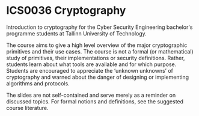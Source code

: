 # ICS0036 Cryptography

Introduction to cryptography for the Cyber Security Engineering bachelor's programme students at Tallinn University of Technology.

The course aims to give a high level overview of the major cryptographic primitives and their use cases.
The course is not a formal (or mathematical) study of primitives, their implementations or security definitions.
Rather, students learn about what tools are available and for which purpose.
Students are encouraged to appreciate the ‘unknown unknowns’ of cryptography and warned about the danger of designing or implementing algorithms and protocols.

The slides are not self-contained and serve merely as a reminder on discussed topics.
For formal notions and definitions, see the suggested course literature.

